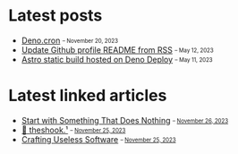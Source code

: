 # Latest posts

- [Deno.cron](https://appjeniksaan.nl/posts/deno-cron/)
  <sub><sup>– November 20, 2023</sup></sub>
- [Update Github profile README from RSS](https://appjeniksaan.nl/posts/update-github-profile-readme-from-rss/)
  <sub><sup>– May 12, 2023</sup></sub>
- [Astro static build hosted on Deno Deploy](https://appjeniksaan.nl/posts/astro-static-build-hosted-on-deno-deploy/)
  <sub><sup>– May 11, 2023</sup></sub>

# Latest linked articles

- [Start with Something That Does Nothing](https://devblogs.microsoft.com/oldnewthing/20230725-00/?p=108482)
  <sub><sup>–
  [November 26, 2023](https://appjeniksaan.nl/linked/start-with-something-that-does-nothing/)</sup></sub>
- [🫨 theshook.¹](https://theshook.one)
  <sub><sup>–
  [November 25, 2023](https://appjeniksaan.nl/linked/theshook-one/)</sup></sub>
- [Crafting Useless Software](https://ntietz.com/blog/write-more-useless-software/)
  <sub><sup>–
  [November 25, 2023](https://appjeniksaan.nl/linked/crafting-useless-software/)</sup></sub>
